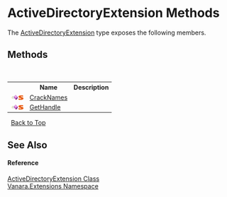 # ActiveDirectoryExtension Methods
 

The <a href="c92733dc-1f62-44f3-b01b-0c77e7d4a5d9">ActiveDirectoryExtension</a> type exposes the following members.


## Methods
&nbsp;<table><tr><th></th><th>Name</th><th>Description</th></tr><tr><td>![Public method](media/pubmethod.gif "Public method")![Static member](media/static.gif "Static member")</td><td><a href="e45dc821-e18a-47a6-bda3-9bb2fb4f971f">CrackNames</a></td><td /></tr><tr><td>![Public method](media/pubmethod.gif "Public method")![Static member](media/static.gif "Static member")</td><td><a href="a536f863-e8d4-ba78-eada-6401d6043746">GetHandle</a></td><td /></tr></table>&nbsp;
<a href="#activedirectoryextension-methods">Back to Top</a>

## See Also


#### Reference
<a href="c92733dc-1f62-44f3-b01b-0c77e7d4a5d9">ActiveDirectoryExtension Class</a><br /><a href="9abe54ff-18ce-e333-beed-30e855655381">Vanara.Extensions Namespace</a><br />